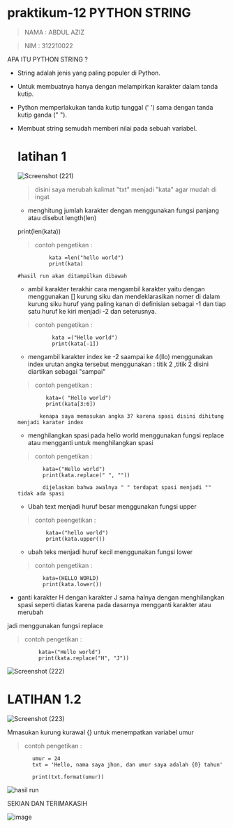 # praktikum-12 PYTHON STRING
> NAMA : ABDUL AZIZ

>NIM : 312210022



APA ITU PYTHON STRING ?
 * String adalah jenis yang paling populer di Python.
 
* Untuk membuatnya hanya dengan melampirkan karakter dalam tanda kutip.

* Python memperlakukan tanda kutip tunggal (' ') sama dengan tanda kutip ganda (" ").

* Membuat string semudah memberi nilai pada sebuah variabel.

  # latihan 1
  
  ![Screenshot (221)](https://user-images.githubusercontent.com/116137169/209841582-c804a112-1516-472b-8f0a-c3f32a1c7619.png)
   
   > disini saya merubah kalimat "txt" menjadi "kata" agar mudah di ingat
   
   * menghitung jumlah karakter dengan menggunakan fungsi panjang atau disebut length(len)
   
   
   print(len(kata))
   
   > contoh pengetikan : 
   
                kata =len("hello world")
                print(kata)
        
      #hasil run akan ditampilkan dibawah
   
  * ambil karakter terakhir
  cara mengambil karakter yaitu dengan menggunakan [] kurung siku dan mendeklarasikan nomer di dalam kurung siku huruf yang paling kanan di definisian sebagai -1 dan tiap satu huruf ke kiri menjadi -2 dan seterusnya.
         
   > contoh pengetikan :
                  
                 kata =("Hello world")
                 print(kata[-1])
                 
  * mengambil karakter index ke -2 saampai ke 4(llo)
   menggunakan index urutan angka tersebut menggunakan : titik 2 ,titik 2 disini diartikan sebagai "sampai"
   > contoh pengetikan :
             
               kata=( "Hello world")
               print(kata[3:6])
               
             kenapa saya memasukan angka 3? karena spasi disini dihitung menjadi karater index
   
  * menghilangkan spasi pada hello world
  menggunakan fungsi replace atau mengganti untuk menghilangkan spasi
  > contoh pengetikan :
  
              kata=("Hello world")
              print(kata.replace(" ", ""))
              
              dijelaskan bahwa awalnya " " terdapat spasi menjadi "" tidak ada spasi
              
  * Ubah text menjadi huruf besar
  menggunakan fungsi upper
  > contoh peengetikan :
               
               kata=("hello world")
               print(kata.upper())
  
  * ubah teks menjadi huruf kecil
  menggunakan fungsi lower
  > contoh pengetikan :
              
              kata=(HELLO WORLD)
              print(kata.lower())
  
* ganti karakter H dengan karakter J
sama halnya dengan menghilangkan spasi seperti diatas karena pada dasarnya mengganti karakter atau merubah

jadi menggunakan fungsi replace
> contoh pengetikan :
              
              kata=("Hello world")
              print(kata.replace("H", "J"))
              
              
   ![Screenshot (222)](https://user-images.githubusercontent.com/116137169/209848563-c4be46ad-258e-4fd6-afb6-d5a5fef05cff.png)
   
   # LATIHAN 1.2
   ![Screenshot (223)](https://user-images.githubusercontent.com/116137169/209848901-8ed4f689-c669-4dad-ab0b-08617edfa2ba.png)
   
   Mmasukan kurung kurawal {} untuk menempatkan variabel umur
   > contoh pengetikan :
   
            umur = 24
            txt = 'Hello, nama saya jhon, dan umur saya adalah {0} tahun'

            print(txt.format(umur))
            
            
  ![hasil run](https://user-images.githubusercontent.com/116137169/209854823-258d98ec-3696-43b2-95bf-4b3441f73b32.png)






SEKIAN DAN TERIMAKASIH 



![image](https://user-images.githubusercontent.com/116137169/209854908-d0ab87c8-cfa5-4f54-94bc-ab39efcd80aa.png)


